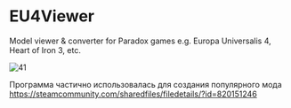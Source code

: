 # EU4Viewer

Model viewer & converter for Paradox games e.g. Europa Universalis 4, Heart of Iron 3, etc.

![41](https://user-images.githubusercontent.com/19664376/113358929-5d2f1c00-934f-11eb-87f3-4441389c4522.png)

Программа частично использовалась для создания популярного мода
https://steamcommunity.com/sharedfiles/filedetails/?id=820151246
